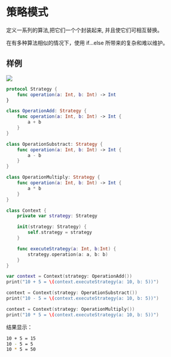 # 策略模式

定义一系列的算法,把它们一个个封装起来, 并且使它们可相互替换。

在有多种算法相似的情况下，使用 if...else 所带来的复杂和难以维护。

## 样例

![](http://blog.oldbird.run/mweb/16171987137559.jpg)

```swift
protocol Strategy {
    func operation(a: Int, b: Int) -> Int
}

class OperationAdd: Strategy {
    func operation(a: Int, b: Int) -> Int {
        a + b
    }
}

class OperationSubstract: Strategy {
    func operation(a: Int, b: Int) -> Int {
        a - b
    }
}

class OperationMultiply: Strategy {
    func operation(a: Int, b: Int) -> Int {
        a * b
    }
}

class Context {
    private var strategy: Strategy

    init(strategy: Strategy) {
        self.strategy = strategy
    }

    func executeStrategy(a: Int, b:Int) {
        strategy.operation(a: a, b: b)
    }
}

var context = Context(strategy: OperationAdd())
print("10 + 5 = \(context.executeStrategy(a: 10, b: 5))")

context = Context(strategy: OperationSubstract())
print("10 - 5 = \(context.executeStrategy(a: 10, b: 5))")

context = Context(strategy: OperationMultiply())
print("10 * 5 = \(context.executeStrategy(a: 10, b: 5))")
```

结果显示：

```sh
10 + 5 = 15
10 - 5 = 5
10 * 5 = 50
```
